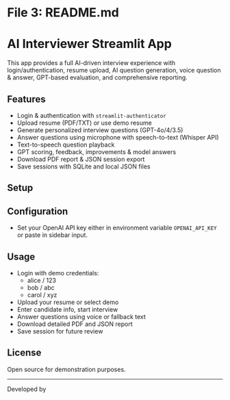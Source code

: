 # File 3: README.md

# AI Interviewer Streamlit App

This app provides a full AI-driven interview experience with login/authentication, resume upload, AI question generation, voice question & answer, GPT-based evaluation, and comprehensive reporting.

## Features

- Login & authentication with `streamlit-authenticator`
- Upload resume (PDF/TXT) or use demo resume
- Generate personalized interview questions (GPT-4o/4/3.5)
- Answer questions using microphone with speech-to-text (Whisper API)
- Text-to-speech question playback
- GPT scoring, feedback, improvements & model answers
- Download PDF report & JSON session export
- Save sessions with SQLite and local JSON files

## Setup


## Configuration

- Set your OpenAI API key either in environment variable `OPENAI_API_KEY` or paste in sidebar input.

## Usage

- Login with demo credentials:
  - alice / 123
  - bob / abc
  - carol / xyz
- Upload your resume or select demo
- Enter candidate info, start interview
- Answer questions using voice or fallback text
- Download detailed PDF and JSON report
- Save session for future review

## License

Open source for demonstration purposes.

---

Developed by
